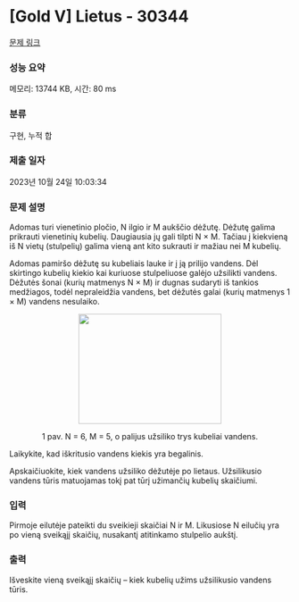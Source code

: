 # [Gold V] Lietus - 30344 

[문제 링크](https://www.acmicpc.net/problem/30344) 

### 성능 요약

메모리: 13744 KB, 시간: 80 ms

### 분류

구현, 누적 합

### 제출 일자

2023년 10월 24일 10:03:34

### 문제 설명

<p>Adomas turi vienetinio pločio, N ilgio ir M aukščio dėžutę. Dėžutę galima prikrauti vienetinių kubelių. Daugiausia jų gali tilpti N × M. Tačiau į kiekvieną iš N vietų (stulpelių) galima vieną ant kito sukrauti ir mažiau nei M kubelių.</p>

<p>Adomas pamiršo dėžutę su kubeliais lauke ir į ją prilijo vandens. Dėl skirtingo kubelių kiekio kai kuriuose stulpeliuose galėjo užsilikti vandens. Dėžutės šonai (kurių matmenys N × M) ir dugnas sudaryti iš tankios medžiagos, todėl nepraleidžia vandens, bet dėžutės galai (kurių matmenys 1 × M) vandens nesulaiko.</p>

<p style="text-align: center;"><img alt="" src="https://upload.acmicpc.net/309b9c26-5a0b-4468-bb0d-8ce27856be9f/-/preview/" style="width: 256px; height: 197px;"></p>

<p style="text-align: center;">1 pav. N = 6, M = 5, o palijus užsiliko trys kubeliai vandens.</p>

<p>Laikykite, kad iškritusio vandens kiekis yra begalinis.</p>

<p>Apskaičiuokite, kiek vandens užsiliko dėžutėje po lietaus. Užsilikusio vandens tūris matuojamas tokį pat tūrį užimančių kubelių skaičiumi.</p>

### 입력 

 <p>Pirmoje eilutėje pateikti du sveikieji skaičiai N ir M. Likusiose N eilučių yra po vieną sveikąjį skaičių, nusakantį atitinkamo stulpelio aukštį.</p>

### 출력 

 <p>Išveskite vieną sveikąjį skaičių – kiek kubelių užims užsilikusio vandens tūris.</p>

